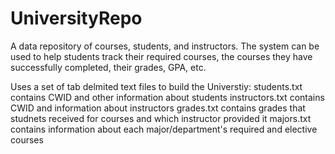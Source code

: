# UniversityRepo
A data repository of courses, students, and instructors.  The system can be used to help students track their required courses, the courses they have successfully completed, their grades,  GPA, etc.

Uses a set of tab delmited text files to build the Universtiy: 
students.txt contains CWID and other information about students
instructors.txt contains CWID and information about instructors
grades.txt contains grades that studnets received for courses and which instructor provided it
majors.txt contains information about each major/department's required and elective courses